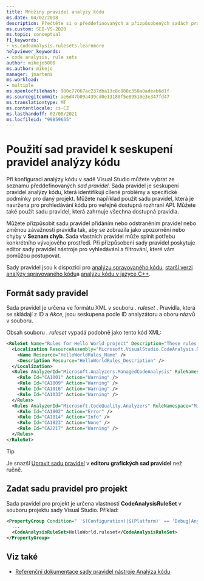 ```yaml
---
title: Množiny pravidel analýzy kódu
ms.date: 04/02/2018
description: Přečtěte si o předdefinovaných a přizpůsobených sadách pravidel v sadě Visual Studio Code Analysis. Přečtěte si, jak zadat sady pravidel v souborech a jak konfigurovat sady pravidel v projektech.
ms.custom: SEO-VS-2020
ms.topic: conceptual
f1_keywords:
- vs.codeanalysis.rulesets.learnmore
helpviewer_keywords:
- code analysis, rule sets
author: mikejo5000
ms.author: mikejo
manager: jmartens
ms.workload:
- multiple
ms.openlocfilehash: 980c77067ac237dba13c8c888c358a0adeab6d1f
ms.sourcegitcommit: ae6d47b09a439cd0e13180f5e89510e3e347fd47
ms.translationtype: MT
ms.contentlocale: cs-CZ
ms.lasthandoff: 02/08/2021
ms.locfileid: "99859655"
---
```

# <a name="use-rule-sets-to-group-code-analysis-rules"></a>Použití sad pravidel k seskupení pravidel analýzy kódu

Při konfiguraci analýzy kódu v sadě Visual Studio můžete vybrat ze seznamu předdefinovaných *sad pravidel*. Sada pravidel je seskupení pravidel analýzy kódu, která identifikují cílené problémy a specifické podmínky pro daný projekt. Můžete například použít sadu pravidel, která je navržena pro prohledávání kódu pro veřejně dostupná rozhraní API. Můžete také použít sadu pravidel, která zahrnuje všechna dostupná pravidla.

Můžete přizpůsobit sadu pravidel přidáním nebo odstraněním pravidel nebo změnou závažnosti pravidla tak, aby se zobrazila jako upozornění nebo chyby v **Seznam chyb**. Sada vlastních pravidel může splnit potřebu konkrétního vývojového prostředí. Při přizpůsobení sady pravidel poskytuje editor sady pravidel nástroje pro vyhledávání a filtrování, které vám pomůžou postupovat.

Sady pravidel jsou k dispozici pro [analýzu spravovaného kódu](/dotnet/fundamentals/code-analysis/code-quality-rule-options), [starší verzi analýzy spravovaného kódu](how-to-configure-code-analysis-for-a-managed-code-project.md)a [analýzu kódu v jazyce C++](/cpp/code-quality/using-rule-sets-to-specify-the-cpp-rules-to-run).

## <a name="rule-set-format"></a>Formát sady pravidel

Sada pravidel je určena ve formátu XML v souboru *. ruleset* . Pravidla, která se skládají z ID a *Akce*, jsou seskupena podle ID analyzátoru a oboru názvů v souboru.

Obsah souboru *. ruleset* vypadá podobně jako tento kód XML:

```xml
<RuleSet Name="Rules for Hello World project" Description="These rules focus on critical issues for the Hello World app." ToolsVersion="10.0">
  <Localization ResourceAssembly="Microsoft.VisualStudio.CodeAnalysis.RuleSets.Strings.dll" ResourceBaseName="Microsoft.VisualStudio.CodeAnalysis.RuleSets.Strings.Localized">
    <Name Resource="HelloWorldRules_Name" />
    <Description Resource="HelloWorldRules_Description" />
  </Localization>
  <Rules AnalyzerId="Microsoft.Analyzers.ManagedCodeAnalysis" RuleNamespace="Microsoft.Rules.Managed">
    <Rule Id="CA1001" Action="Warning" />
    <Rule Id="CA1009" Action="Warning" />
    <Rule Id="CA1016" Action="Warning" />
    <Rule Id="CA1033" Action="Warning" />
  </Rules>
  <Rules AnalyzerId="Microsoft.CodeQuality.Analyzers" RuleNamespace="Microsoft.CodeQuality.Analyzers">
    <Rule Id="CA1802" Action="Error" />
    <Rule Id="CA1814" Action="Info" />
    <Rule Id="CA1823" Action="None" />
    <Rule Id="CA2217" Action="Warning" />
  </Rules>
</RuleSet>
```

> [!TIP]
> Je snazší [Upravit sadu pravidel](../code-quality/working-in-the-code-analysis-rule-set-editor.md) v **editoru grafických sad pravidel** než ručně.

## <a name="specify-a-rule-set-for-a-project"></a>Zadat sadu pravidel pro projekt

Sada pravidel pro projekt je určena vlastností **CodeAnalysisRuleSet** v souboru projektu sady Visual Studio. Příklad:

```xml
<PropertyGroup Condition=" '$(Configuration)|$(Platform)' == 'Debug|AnyCPU' ">
  ...
  <CodeAnalysisRuleSet>HelloWorld.ruleset</CodeAnalysisRuleSet>
</PropertyGroup>
```

## <a name="see-also"></a>Viz také

- [Referenční dokumentace sady pravidel nástroje Analýza kódu](../code-quality/rule-set-reference.md)